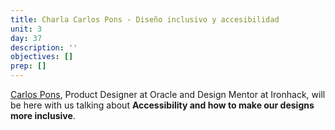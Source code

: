 ```yaml
---
title: Charla Carlos Pons - Diseño inclusivo y accesibilidad
unit: 3
day: 37
description: ''
objectives: []
prep: []
---
```

[Carlos Pons](https://www.linkedin.com/in/carlosuxdesigner/), Product Designer at Oracle and Design Mentor at Ironhack, will be here with us talking about **Accessibility and how to make our designs more inclusive**.
